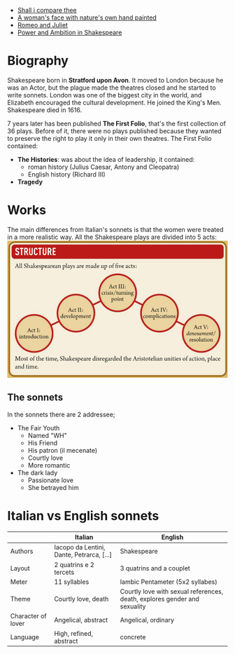 - [Shall i compare thee](Shall%20i%20compare%20thee.md)
- [A woman's face with nature's own hand painted](A%20woman's%20face%20with%20nature's%20own%20hand%20painted.md)
- [Romeo and Juliet](Romeo%20and%20Juliet.md)
- [Power and Ambition in Shakespeare](./Power%20and%20Ambition%20in%20Shakespeare/Power%20and%20Ambition%20in%20Shakespeare.md)

# Biography
Shakespeare born in **Stratford upon Avon**.
It moved to London because he was an Actor, but the plague made the theatres closed  and he started to write sonnets.
London was one of the biggest city in the world, and Elizabeth encouraged the cultural development.
He joined the King's Men.
Shakespeare died in 1616.

7 years later has been published **The First Folio**, that's the first collection of 36 plays. Before of it, there were no plays published because they wanted to preserve the right to play it only in their own theatres.
The First Folio contained:
- **The Histories**: was about the idea of leadership, it contained:
	- roman history (Julius Caesar, Antony and Cleopatra)
	- English history (Richard III)
- **Tragedy**
# Works
The main differences from Italian's sonnets is that the women were treated in a more realistic way.
All the Shakespeare plays are divided into 5 acts:
![Shakespeare's Plays Act](Shakespeare's%20Plays%20Act.png)
## The sonnets
In the sonnets there are 2 addressee;
- The Fair Youth
	- Named "WH"
	- His Friend
	- His patron (il mecenate)
	- Courtly love
	- More romantic
- The dark lady
	- Passionate love
	- She betrayed him
# Italian vs English sonnets

|                    | Italian                                    | English                                                                   |
| ------------------ | ------------------------------------------ | ------------------------------------------------------------------------- |
| Authors            | Iacopo da Lentini, Dante, Petrarca, \[...] | Shakespeare                                                               |
| Layout             | 2 quatrins e 2 tercets                     | 3 quatrins and a couplet                                                  |
| Meter              | 11 syllables                               | Iambic Pentameter (5x2 syllabes)                                          |
| Theme              | Courtly love, death                        | Courtly love with sexual references, death, explores gender and sexuality |
| Character of lover | Angelical, abstract                        | Angelical, ordinary                                                       |
| Language           | High, refined, abstract                    | concrete                                                                  |
